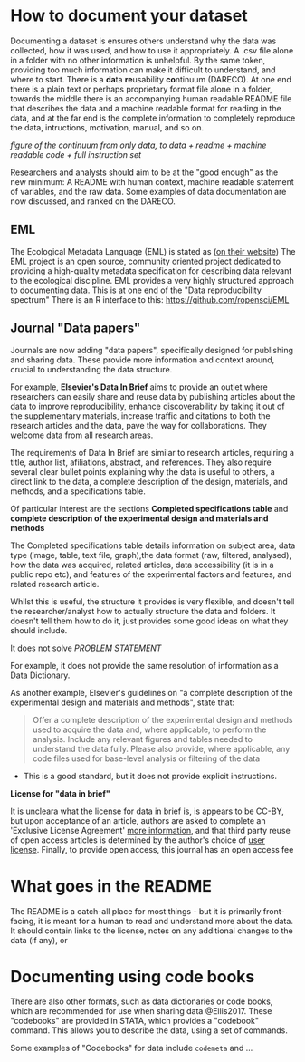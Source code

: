 # How to document your dataset

Documenting a dataset is ensures others understand why the data was collected, how it was used, and how to use it appropriately. A .csv file alone in a folder with no other information is unhelpful. By the same token, providing too much information can make it difficult to understand, and where to start. There is a **da**ta **re**usability **co**ntinuum (DARECO). At one end there is a plain text or perhaps proprietary format file alone in a folder, towards the middle there is an accompanying human readable README file that describes the data and a machine readable format for reading in the data, and at the far end is the complete information to completely reproduce the data, intructions, motivation, manual, and so on.

_figure of the continuum from only data, to data + readme + machine readable code + full instruction set_

Researchers and analysts should aim to be at the "good enough" as the new minimum: A README with human context, machine readable statement of variables, and the raw data. Some examples of data documentation are now discussed, and ranked on the DARECO.

## EML

The Ecological Metadata Language (EML) is stated as ([on their website](https://knb.ecoinformatics.org/#external//emlparser/docs/index.html))
The EML project is an open source, community oriented project dedicated to providing a high-quality metadata specification for describing data relevant to the ecological discipline. EML provides a very highly structured approach to documenting data. This is at one end of the "Data reproducibility spectrum"
There is an R interface to this: https://github.com/ropensci/EML

## Journal "Data papers"

Journals are now adding "data papers", specifically designed for publishing and sharing data. These provide more information and context around, crucial to understanding the data structure.

For example, **Elsevier's Data In Brief** aims to provide an outlet where researchers can easily share and reuse data by publishing articles about the data to improve reproducibility, enhance discoverability by taking it out of the supplementary materials, increase traffic and citations to both the research articles and the data, pave the way for collaborations. They welcome data from all research areas.

The requirements of Data In Brief are similar to research articles, requiring a title, author list, afiliations, abstract, and references. They also require several clear bullet points explaining why the data is useful to others, a direct link to the data, a complete description of the design, materials, and methods, and a specifications table.

Of particular interest are the sections **Completed specifications table** and **complete description of the experimental design and materials and methods**

The Completed specifications table details information on subject area, data type (image, table, text file, graph),the data format (raw, filtered, analysed), how the data was acquired, related articles, data accessibility (it is in a public repo etc), and features of the experimental factors and features, and related research article.

Whilst this is useful, the structure it provides is very flexible, and doesn't tell the researcher/analyst how to actually structure the data and folders. It doesn't tell them how to do it, just provides some good ideas on what they should include.

It does not solve _PROBLEM STATEMENT_

For example, it does not provide the same resolution of information as a Data Dictionary.

As another example, Elsevier's guidelines on "a complete description of the experimental design and materials and methods", state that:

> Offer a complete description of the experimental design and methods used to acquire the data and, where applicable, to perform the analysis. Include any relevant figures and tables needed to understand the data fully. Please also provide, where applicable, any code files used for base-level analysis or filtering of the data

- This is a good standard, but it does not provide explicit instructions.

**License for "data in brief"**

It is uncleara what the license for data in brief is, is appears to be CC-BY, but upon acceptance of an article, authors are asked to complete an 'Exclusive License Agreement' [more information](https://www.elsevier.com/about/our-business/policies/copyright), and that third party reuse of open access articles is determined by the author's choice of [user license](https://www.elsevier.com/about/our-business/policies/open-access-licenses). Finally, to provide open access, this journal has an open access fee

# What goes in the README

The README is a catch-all place for most things - but it is primarily front-facing, it is meant for a human to read and understand more about the data. It should contain links to the license, notes on any additional changes to the data (if any), or

# Documenting using code books

There are also other formats, such as data dictionaries or code books, which are recommended for use when sharing data @Ellis2017. These "codebooks" are provided in STATA, which provides a "codebook" command. This allows you to describe the data, using a set of commands.

Some examples of "Codebooks" for data include `codemeta` and ...
